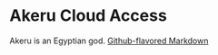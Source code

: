 # Akeru Cloud Access

Akeru is an Egyptian god. [Github-flavored Markdown](https://guides.github.com/features/mastering-markdown/)

